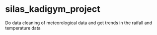 # silas_kadigym_project
Do data cleaning of meteorological data and get trends in the raifall and temperature data
